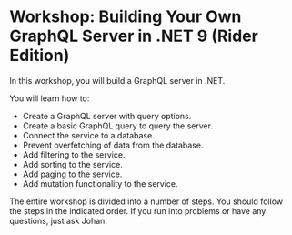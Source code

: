 # Workshop: Building Your Own GraphQL Server in .NET 9 (Rider Edition)

In this workshop, you will build a GraphQL server in .NET.

You will learn how to:
- Create a GraphQL server with query options.
- Create a basic GraphQL query to query the server.
- Connect the service to a database.
- Prevent overfetching of data from the database.
- Add filtering to the service.
- Add sorting to the service.
- Add paging to the service.
- Add mutation functionality to the service.

The entire workshop is divided into a number of steps. You should follow the steps in the indicated order. If you run into problems or have any questions, just ask Johan.